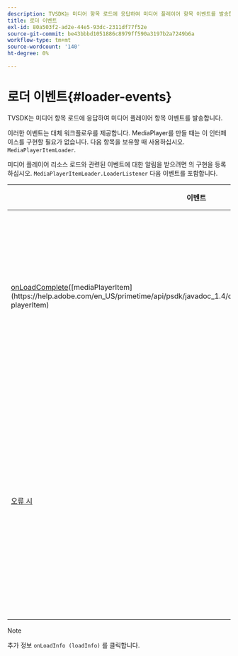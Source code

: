 ```yaml
---
description: TVSDK는 미디어 항목 로드에 응답하여 미디어 플레이어 항목 이벤트를 발송합니다.
title: 로더 이벤트
exl-id: 80a503f2-ad2e-44e5-93dc-2311df77f52e
source-git-commit: be43bbbd1051886c8979ff590a3197b2a7249b6a
workflow-type: tm+mt
source-wordcount: '140'
ht-degree: 0%

---
```


# 로더 이벤트{#loader-events}

TVSDK는 미디어 항목 로드에 응답하여 미디어 플레이어 항목 이벤트를 발송합니다.

이러한 이벤트는 대체 워크플로우를 제공합니다. MediaPlayer를 만들 때는 이 인터페이스를 구현할 필요가 없습니다. 다음 항목을 보유할 때 사용하십시오. `MediaPlayerItemLoader`.

미디어 플레이어 리소스 로드와 관련된 이벤트에 대한 알림을 받으려면 의 구현을 등록하십시오. `MediaPlayerItemLoader.LoaderListener` 다음 이벤트를 포함합니다.

| 이벤트 | 의미 |
|---|---|
| [onLoadComplete](https://help.adobe.com/en_US/primetime/api/psdk/javadoc_1.4/com/adobe/mediacore/MediaPlayerItemLoader.LoaderListener.html#onLoadComplete(com.adobe.mediacore.MediaPlayerItem))([mediaPlayerItem](https://help.adobe.com/en_US/primetime/api/psdk/javadoc_1.4/com/adobe/mediacore/MediaPlayerItem.html) playerItem) | 미디어 리소스 로드가 완료되었습니다. |
| [오류 시](https://help.adobe.com/en_US/primetime/api/psdk/javadoc_1.4/com/adobe/mediacore/MediaPlayerItemLoader.LoaderListener.html#onError(com.adobe.ave.MediaErrorCode,%20java.lang.String)) | 미디어 리소스를 로드하는 도중 문제가 발생했습니다. |

>[!NOTE]
>
>추가 정보 `onLoadInfo (loadInfo)` 를 클릭합니다.
